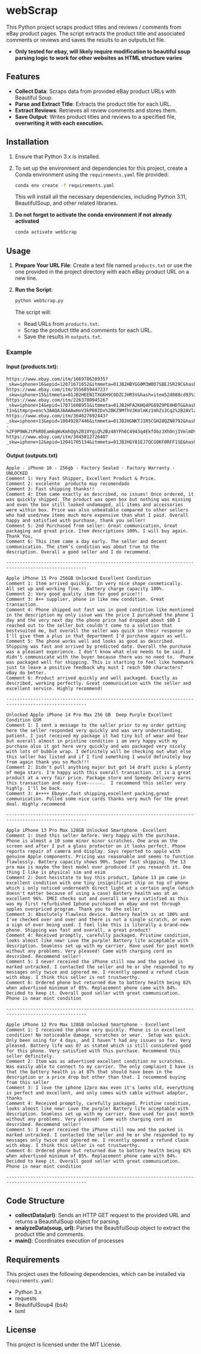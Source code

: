 # webScrap

This Python project scraps product titles and reviews / comments from eBay product pages. The script extracts the product title and associated comments or reviews and saves the results to an outputs.txt file.
- **Only tested for ebay, will likely require modification to beautiful soup parsing logic to work for other websites as HTML structure varies**

## Features

- **Collect Data**: Scraps data from provided eBay product URLs with Beautiful Soup.
- **Parse and Extract Title**: Extracts the product title for each URL.
- **Extract Reviews**: Retrieves all review comments and stores them.
- **Save Output**: Writes product titles and reviews to a specified file, **overwriting it with each execution.**

## Installation

1. Ensure that Python 3.x is installed.
2. To set up the environment and dependencies for this project, create a Conda environment using the `requirements.yaml` file provided:

    ```bash
    conda env create -f requirements.yaml
    ```
    This will install all the necessary dependencies, including Python 3.11, BeautifulSoup, and other related libraries.

3. **Do not forget to activate the conda environment if not already activated**

    ```bash
    conda activate webScrap
    ```

## Usage

1. **Prepare Your URL File**: Create a text file named `products.txt` or use the one provided in the project directory with each eBay product URL on a new line.
2. **Run the Script**:

    ```bash
    python webScrap.py
    ```

   The script will:
   - Read URLs from `products.txt`.
   - Scrap the product title and comments for each URL.
   - Save the results in `outputs.txt`.

### Example

#### Input (products.txt):
    https://www.ebay.com/itm/166978620935?_skw=iphone+16&epid=12071671652&itmmeta=01JB2HBYGG0M3W0D7SBEJSR29C&hash=item26e0b38e07%3Ag%3A7UcAAOSw77Rm7ahp&itmprp=enc%3AAQAJAAAAwHoV3kP08IDx%2BKZ9MfhVJKnDmXPHAVQLiIl7HcUektIJ0e3OJolbqXxJ3aV9PQcjFBfmiO0d7U0JmEX0jM6GqQ83ZkGCg1D6HSOqHfN8CRQfVa%2Bdin%2F2SUTNTXd%2BY7XVXTqMTeFcoEBDlDMo6JQ0cdn49NowPM81njrNOB2%2BE%2BLTdbmSKU8ILsWZWI8%2FLb%2FlrvTrHNodwZjmO5e4mTM4iuSnp9FRauid6P1uz1bBXIgqAv7gFrxC17pVSsMLpyMFQA%3D%3D%7Ctkp%3ABk9SR6zor9HYZA&var=466676685842
    https://www.ebay.com/itm/355685944723?_skw=iphone+15&itmmeta=01JB2HEEN1TXGKH9C0DZCJHR5V&hash=item52d088cd93%3Ag%3AhYQAAOSwAhJmNRwt&itmprp=enc%3AAQAJAAAA4HoV3kP08IDx%2BKZ9MfhVJKlhBKQihESsjLwsJw9IgOmb%2BYyW0Q4WhcH0oXmOBbv0wkOFFZqeRfJyu%2Bavh4YvjOpduiUH%2BWXx3nsBsDg%2F7YfC5ASJ%2FWP2HXy924BScA6B0Zs4bXcZUlwYBn8J8dnT5YSW%2Bpj2LmfvPS3AlgmtZLYxm6kk5WLcY4iUuWfGE0TZGIQeVRDScH%2Fh9ENmew9jfjWYpaGMLVStfTkoTD8GCMyMhledzPh8Fa354%2FAtV3Y8UeLmV9NeiTRGbFKEoVEJY2r3n%2F3PsMZwFRU339QUDfix%7Ctkp%3ABk9SR9DqudHYZA&var=624783780301
    https://www.ebay.com/itm/226378094526?_skw=iphone+14&epid=17071608951&itmmeta=01JB2HFA2KHQ4PG89Z9PE0HDTG&hash=item34b52f97be:g:rC4AAOSwl4Jm-t1n&itmprp=enc%3AAQAJAAAAwHoV3kP08IDx%2BKZ9MfhVJKmlmKz1mhZs3Cq2%2B2AVlzZcg8svfKd5MkbCxkBuvB0ijpz762PTHl33efFDLkYYqSRiRGu11E1ex%2FbS7kpE9HHztCeOiq%2FxrAIlQ%2FzlqDbhw5bNG450B%2F6G%2Fz2z8d8dvZmDiQyqywAn9gKILK9SVnAtfBuYG%2BHIMPYpAroAynVAqrzfzyrE8PCfz%2BLCCj1hiQxzBtC9qy%2Fox1RKZ9rrMYAV1kwg%2BXGEZ3jnV9mc3HeuBw%3D%3D%7Ctkp%3ABlBMULChvdHYZA
    https://www.ebay.com/itm/364027692443?_skw=iphone+13&epid=10049287446&itmmeta=01JB2HGNKTJ1R5CGH28QZN8792&hash=item54c1bdc59b%3Ag%3AV7EAAOSwbhFjLLxB&itmprp=enc%3AAQAJAAAA4HoV3kP08IDx%2BKZ9MfhVJKk9sw9rsh5DhJEB1dzyJtbFDFxUitpw1uIX6b3%2FYNen0oY1Ci4hGKT--%2F9P9WkJtPkR0Eam6qWvKmhQg%2B10YgiQ%2Bz48YFh6C4943q4EkfObzJXhOnjIVmlmDVSUKuM733nDmkoUkvth16eSdz8XdOMdSI%2B0uXKZCjXUKYmv6K24okXENbwxPIQIRar9qOKeDRG%2Bq9Kf4uVSRwzqWzNZ78kmEOJ%2BmhiTEs5vbnC%2Fkts9OVPUVUTTHm22R8or%2FUZfbjsNxnPSkt5omrv0HXhne%2BQG%7Ctkp%3ABFBM_tnC0dhk&var=633337981704
    https://www.ebay.com/itm/384501272640?_skw=iphone+12&epid=12041705134&itmmeta=01JB2HGY81EJ7QCG0KF0RFF1SE&hash=item59860fd040%3Ag%3AngcAAOSwy9RhkpBT&itmprp=enc%3AAQAJAAAAwHoV3kP08IDx%2BKZ9MfhVJKlO%2FX28bCwvOhRSYnX0TmCcOxH9KvQmHNW19ClVYQuc8%2Ft9NGDce6Co8A%2BJ00rUDsAoo7R%2F9EyXb1c3JNCW2h54I3eiiDuaeHZIq2VxITOklHt%2FgYIZUM8y6Ppw7jh%2FgBXmcSLPWo4%2B7bqodo3A5UIekx6R652uxB%2BSqjnaikuvFgAVekQkwz9n0lnKa5glYnfGErq6%2BSGbB16PXprIW6E1kuTiQHRClyC779mR67Bb0A%3D%3D%7Ctkp%3ABk9SR5Dkw9HYZA&var=652602897249


#### Output (outputs.txt)
    Apple - iPhone 16 - 256gb - Factory Sealed - Factory Warranty - UNLOCKED
    Comment 1: Very Fast Shipper, Excellent Product & Price. 
    Comment 2: excelente  producto muy recomendado 
    Comment 3: Fast shipping thanks!!
    Comment 4: Item came exactly as described, no issues! Once ordered, it was quickly shipped. The product was open box but nothing was missing and even the box still looked undamaged, all items and accessories were within box. Price was also unbeatable compared to other sellers who had used/new items much more expensive than what I paid. Overall happy and satisfied with purchase, thank you seller!
    Comment 5: 2nd Purchased from seller: Great communication, Great packaging and great price. Item descriptions 100%. I will buy again. Thank You,
    Comment 6: This item came a day early. The seller and decent communication. The item’s condition was about true to the  description. Overall a good seller and I do recommend.
    
    ----------------------------------------------------------------------------------------------------
    
    Apple iPhone 15 Pro 256GB Unlocked Excellent Condition
    Comment 1: Item arrived quickly.  In very nice shape cosmetically.  All set up and working fine.  Battery charge capacity 100%.
    Comment 2: Very good quality item for good price!!!
    Comment 3: A++ supplier, phone in like new condition. Great transaction. 
    Comment 4: Phone shipped out fast was in good condition like mentioned in the description my only issue was the price I purcahsed the phone 1 day and the very next day the phone price had dropped about $80 I reached out to the seller but couldn't come to a solution that bestvsuited me, but overall the seller was quick in their response so I'll give them a plus in that department I'd purchase again as well.
    Comment 5: The phone works well and looks as good as described. Shipping was fast and arrived by predicted date. Overall the purchase was a pleasant experience. I don't know what else needs to be said. I didn't communicate with the buyer because there was no need to.  Phone was packaged well for shipping. This is starting to feel like homework just to leave a positive feedback why must I reach 500 characters? eBay do better.
    Comment 6: Product arrived quickly and well packaged. Exactly as described, working perfectly. Great communication with the seller and excellent service. Highly recommend!
    
    ----------------------------------------------------------------------------------------------------
    
    Unlocked Apple iPhone 14 Pro Max 256 GB  Deep Purple Excellent Condition GSM
    Comment 1: I sent a message to the seller prior to my order getting here the seller responded very quickly and was very understanding, patient. I just received my package it had tiny bit of wear and tear but overall almost in pristine condition i am very happy with my purchase also it got here very quickly and was packaged very nicely with lots of bubble wrap. I definitely will be checking out what else this seller has listed and if I find something I would definitely buy from again thank you so Much!!!
    Comment 2: Didn't pull anything major but got 14 draft picks & plenty of mega stars. I'm happy with this overall transaction. it is a great product at a very fair price. Package store and Speedy Delivery earns this transaction and easy five-☆☆☆☆☆.  I recommend this seller very highly. I'll be back. 
    Comment 3: A++++ Ebayer,fast shipping,excellent packing,great communication. Pulled some nice cards thanks very much for the great deal. Highly recommend 
    
    ----------------------------------------------------------------------------------------------------
    
    Apple iPhone 13 Pro Max 128GB Unlocked Smartphone -Excellent
    Comment 1: Used this seller before. Very happy with the purchase. Phone is almost a 10 some minor minor scratches. One area on the screen and after I put a glass protector on it looks perfect. Phone reports repair of camera and display. Says reported to apple with genuine Apple components. Pricing was reasonable and seems to function flawlessly. Battery capacity shows 90%. Super fast shipping. The 13 pro max is maybe the best model ever produced if you research it. One thing I like is physical sim and esim
    Comment 2: Dont hesistate to buy this product, Iphone 13 pm came in excellent condition with one tiny insignificant chip on top of phone which i only noticed underneath direct light at a certain angle (which doesn't matter because of using a case) Battery health was at an excellent 96%. IMEI checks out and overall im very satisfied as this was my first refurbished Iphone purchased on ebay and not through apples overpriced program. Thank you to the seller. 
    Comment 3: Absolutely flawless device. Battery health is at 100% and I've checked over and over and there is not a single scratch, or even a sign of ever being used. I feel like this is literally a brand-new phone. Shipping was fast and overall, a great product!
    Comment 4: Received promptly, carefully packaged. Pristine condition, looks almost like new! Love the purple! Battery life acceptable with description. Seamless set up with my carrier. Have used for past month without any problems. Very pleased! Came with charging cord as described. Recommend seller! 
    Comment 5: I never received the iPhone still now and the packed is marked untracked. I contacted the seller and he or she responded to my messages only twice and ignored me. I recently opened a refund claim with ebay. I think this seller is not trustworthy. 
    Comment 6: Ordered phone but returned due to battery health being 82% when advertised minimum of 85%. Replacement phone came with 84%. Decided to keep it. Overall good seller with great communication. Phone is near mint condition
    
    ----------------------------------------------------------------------------------------------------
    
    Apple iPhone 12 Pro Max 128GB Unlocked Smartphone - Excellent
    Comment 1: I received the phone very quickly. Phone is in excellent condition! No noticeable damage, scratches or wear.  Setup was quick.  Only been using for 4 days, and I haven’t had any issues so far. Very pleased. Battery life was 87 as stated which is still considered good for this phone. Very satisfied with this purchase. Recommend this seller definitely.
    Comment 2: Item was as advertised excellent condition no scratches. Was easily able to connect to my carrier. The only complaint I have is that the battery health is at 87% that should have been in the description or a price drop but other than that. I recommend buying from this seller
    Comment 3: I love the iphone 12pro max even it's looks old, everything is perfect and excellent, and only comes with cable without adaptor, thanks 
    Comment 4: Received promptly, carefully packaged. Pristine condition, looks almost like new! Love the purple! Battery life acceptable with description. Seamless set up with my carrier. Have used for past month without any problems. Very pleased! Came with charging cord as described. Recommend seller! 
    Comment 5: I never received the iPhone still now and the packed is marked untracked. I contacted the seller and he or she responded to my messages only twice and ignored me. I recently opened a refund claim with ebay. I think this seller is not trustworthy. 
    Comment 6: Ordered phone but returned due to battery health being 82% when advertised minimum of 85%. Replacement phone came with 84%. Decided to keep it. Overall good seller with great communication. Phone is near mint condition
    
    ----------------------------------------------------------------------------------------------------
    
    

## Code Structure

- **collectData(url)**: Sends an HTTP GET request to the provided URL and returns a BeautifulSoup object for parsing.
- **analyzeData(soup, url)**: Parses the BeautifulSoup object to extract the product title and comments.
- **main()**: Coordinates execution of processes

## Requirements

This project uses the following dependencies, which can be installed via `requirements.yaml`:

- Python 3.x
- requests
- BeautifulSoup4 (bs4)
- lxml

## License

This project is licensed under the MIT License.
